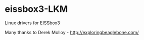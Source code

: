 # eissbox3-LKM
Linux drivers for EISSbox3

Many thanks to Derek Molloy - http://exploringbeaglebone.com/

